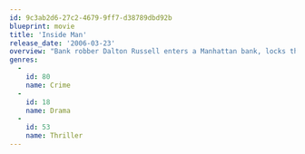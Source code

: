 ```yaml
---
id: 9c3ab2d6-27c2-4679-9ff7-d38789dbd92b
blueprint: movie
title: 'Inside Man'
release_date: '2006-03-23'
overview: "Bank robber Dalton Russell enters a Manhattan bank, locks the doors and takes hostages, working methodically and without haste. Detective Frazier is assigned to negotiate, but his mind is occupied with the corruption charges he is facing. With an army of police surrounding the bank, the thief, the cop and a high-profile 'fixer' enter high-stakes negotiations."
genres:
  -
    id: 80
    name: Crime
  -
    id: 18
    name: Drama
  -
    id: 53
    name: Thriller
---
```

